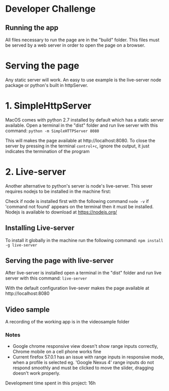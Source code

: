 # Developer Challenge

## Running the app
All files necessary to run the page are in the "build" folder. This files must be served by a web server in order to open the page on a browser.

# Serving the page
Any static server will work. An easy to use example is the live-server node package or python's built in httpServer.

# 1. SimpleHttpServer
MacOS comes with python 2.7 installed by default which has a static server available.
Open a terminal in the "dist" folder and run live server with this command:
`python -m SimpleHTTPServer 8080`

This will makes the page available at http://localhost:8080.
To close the server by pressing in the terminal `control+c`, ignore the output, it just indicates the termination of the program

# 2. Live-server
Another alternative to python's server is node's live-server. This sever requires nodejs to be installed in the machine first:

Check if node is installed first with the following command `node -v` if 'command not found' appears on the terminal then it must be installed.
Nodejs is available to download at https://nodejs.org/




## Installing Live-server
To install it globally in the machine run the following command:
`npm install -g live-server`

## Serving the page with live-server
After live-server is installed open a terminal in the "dist" folder and run live server with this command:
`live-server`

With the default configuration live-sever makes the page available at http://localhost:8080

## Video sample
A recording of the working app is in the videosample folder

### Notes
- Google chrome responsive view doesn't show range inputs correctly, Chrome mobile on a cell phone works fine
- Current firefox 57.0.1 has an issue with range inputs in responsive mode, when a profile is selected eg. 'Google Nexus 4' range inputs do not respond smoothly and must be clicked to move the slider, dragging doesn't work properly.

Development time spent in this project:  16h
